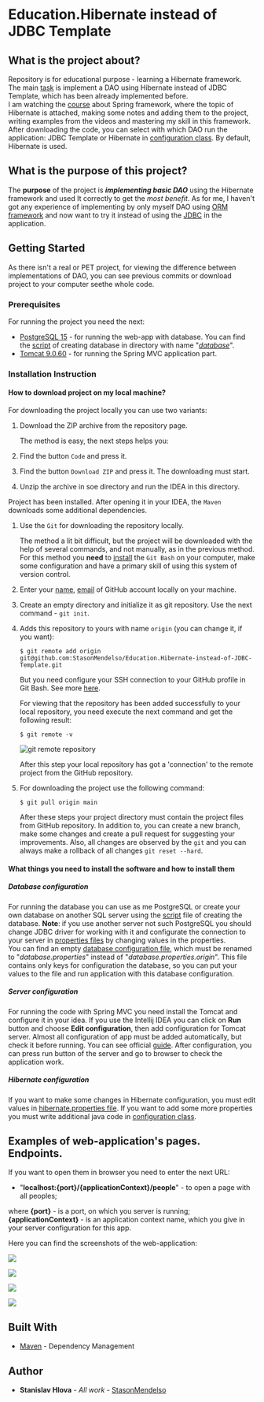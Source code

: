 # Education.Hibernate instead of JDBC Template

## What is the project about?

Repository is for educational purpose - learning a Hibernate framework. The main [task](Technical%20task.pdf)
is implement a DAO using Hibernate instead of JDBC Template, which has been already implemented before.
<br>
I am watching the [course][1] about Spring framework, where the topic of Hibernate is attached,
making some notes and adding them to the project, writing examples from the
videos and mastering my skill in this framework.
<br>
After downloading the code, you can select with which DAO run the application: JDBC Template or Hibernate in
[configuration class](src/main/java/org/stanislav/config/SpringConfig.java). By default, Hibernate is used.

## What is the purpose of this project?

The **purpose** of the project is ***implementing basic DAO*** using the Hibernate framework and
used It correctly to get the *most benefit*. As for me, I haven't got any experience of
implementing by only myself DAO using [ORM framework][2] and now want to try it instead of using
the [JDBC][3] in the application.

## Getting Started

As there isn't a real or PET project, for viewing the difference between implementations of DAO,
you can see previous commits or download project to your computer seethe whole code.

### Prerequisites

For running the project you need the next:

* [PostgreSQL 15](https://www.postgresql.org/) - for running the web-app with database.
  You can find the [script](database/dump.sql) of creating database in directory with name "*[database](database)*".
* [Tomcat 9.0.60](https://tomcat.apache.org/) - for running the Spring MVC application part.

### Installation Instruction

#### How to download project on my local machine?

For downloading the project locally you can use two variants:

1. Download the ZIP archive from the repository page.

   The method is easy, the next steps helps you:
1. Find the button `Code` and press it.
2. Find the button `Download ZIP` and press it. The downloading must start.
3. Unzip the archive in soe directory and run the IDEA in this directory.

Project has been installed. After opening it in your IDEA, the `Maven` downloads
some additional dependencies.

1. Use the `Git` for downloading the repository locally.

   The method a lit bit difficult, but the project will be downloaded with the help
   of several commands, and not manually, as in the previous method. For this method
   you **need** to [install][4] the `Git Bash` on your computer, make some configuration and have a primary skill of
   using this system of version control.
2. Enter your [name][5], [email][6] of GitHub account locally on your machine.
3. Create an empty directory and initialize it as git repository. Use the next
   command - `git init`.
4. Adds this repository to yours with name `origin` (you can change it, if you want):
    ```
   $ git remote add origin git@github.com:StasonMendelso/Education.Hibernate-instead-of-JDBC-Template.git
   ```
   But you need configure your SSH connection to your GitHub profile in Git Bash. See more [here][7].

   For viewing that the repository has been added successfully to your local
   repository, you need execute the next command and get the following result:
   ```
   $ git remote -v
   ```
   ![git remote repository](images/img.png)

   After this step your local repository has got a 'connection' to the remote
   project from the GitHub repository.
5. For downloading the project use the following command:
   ```
   $ git pull origin main
   ```
   After these steps your project directory must contain the project files from
   GitHub repository. In addition to, you can create a new branch, make some
   changes and create a pull request for suggesting your improvements. Also, all
   changes are observed by the `git` and you can always make a rollback of
   all changes `git reset --hard`.

#### What things you need to install the software and how to install them

##### Database configuration

For running the database you can use as me PostgreSQL or create your own database on another SQL server
using the [script](database/dump.sql) file of creating the database.
**Note**: if you use another server not such PostgreSQL
you should change JDBC driver for working with it and configurate the connection to your server in
[properties files](src/main/resources/) by changing values in the properties.
<br>
You can find an empty [database configuration file](src/main/resources/database.properties.origin),
which must be renamed to "*database.properties*" instead of "*database.properties.origin*". This file
contains only keys for configuration the database, so you can put your values to the file and run
application with this database configuration.

##### Server configuration

For running the code with Spring MVC you need install the Tomcat and configure it
in your idea. If you use the Intellij IDEA you can click on **Run** button and choose **Edit configuration**,
then add configuration for Tomcat server. Almost all configuration of app must be added
automatically, but check it before running. You can see
official [guide](https://www.youtube.com/watch?v=ThBw3WBTw9Q&ab_channel=IntelliJIDEAbyJetBrains).
After configuration, you can press run button of the server and go to browser to check the application work.

##### Hibernate configuration

If you want to make some changes in Hibernate configuration, you must edit values
in [hibernate.properties file](src/main/resources/hibernate.properties).
If you want to add some more properties you must write additional java code
in [configuration class](src/main/java/org/stanislav/config/SpringConfig.java).

## Examples of web-application's pages. Endpoints.

If you want to open them in browser you need to enter the next URL:

* "**localhost:{port}/{applicationContext}/people**" - to open a page with all peoples;

where  **{port}** - is a port, on which you server is running; **{applicationContext}** - is an application
context name, which you give in your server configuration for this app.

Here you can find the screenshots of the web-application:

![](images/examples/People.png)

![](images/examples/Person.png)

![](images/examples/New%20person.png)

![](images/examples/Edit%20person.png)

## Built With

* [Maven](https://maven.apache.org/) - Dependency Management

## Author

* **Stanislav Hlova** - *All work* - [StasonMendelso](https://github.com/StasonMendelso)

[1]:https://www.udemy.com/course/spring-alishev/

[2]:https://en.wikipedia.org/wiki/Object%E2%80%93relational_mapping

[3]:https://en.wikipedia.org/wiki/Java_Database_Connectivity

[4]:https://git-scm.com/downloads

[5]:https://docs.github.com/en/get-started/getting-started-with-git/setting-your-username-in-git

[6]:https://docs.github.com/en/account-and-profile/setting-up-and-managing-your-personal-account-on-github/managing-email-preferences/setting-your-commit-email-address

[7]:https://docs.github.com/en/authentication/connecting-to-github-with-ssh